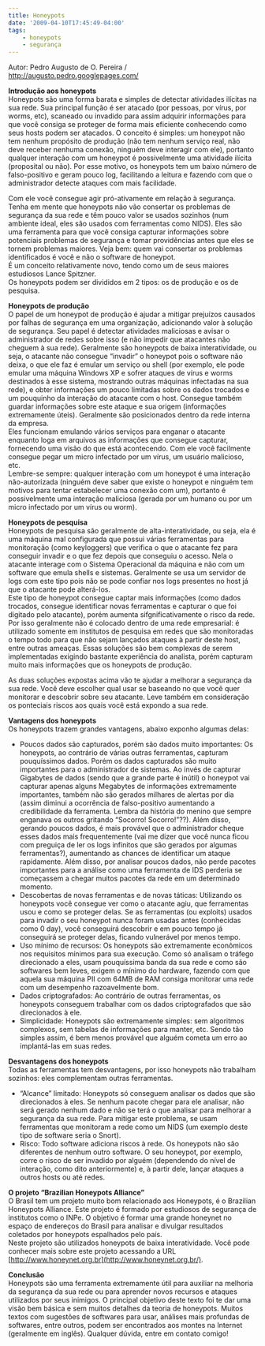 ```yaml
---
title: Honeypots
date: '2009-04-10T17:45:49-04:00'
tags:
    - honeypots
    - segurança
---
```


Autor: Pedro Augusto de O. Pereira / <http://augusto.pedro.googlepages.com/>

**Introdução aos honeypots**  
Honeypots são uma forma barata e simples de detectar atividades ilícitas na sua rede. Sua principal função é ser atacado (por pessoas, por vírus, por worms, etc), scaneado ou invadido para assim adquirir informações para que você consiga se proteger de forma mais eficiente conhecendo como seus hosts podem ser atacados. O conceito é simples: um honeypot não tem nenhum propósito de produção (não tem nenhum serviço real, não deve receber nenhuma conexão, ninguém deve interagir com ele), portanto qualquer interação com um honeypot é possivelmente uma atividade ilícita (proposital ou não). Por esse motivo, os honeypots tem um baixo número de falso-positivo e geram pouco log, facilitando a leitura e fazendo com que o administrador detecte ataques com mais facilidade.

  
Com ele você consegue agir pró-ativamente em relação à segurança. Tenha em mente que honeypots não vão consertar os problemas de segurança da sua rede e têm pouco valor se usados sozinhos (num ambiente ideal, eles são usados com ferramentas como NIDS). Eles são uma ferramenta para que você consiga capturar informações sobre potenciais problemas de segurança e tomar providências antes que eles se tornem problemas maiores. Veja bem: quem vai consertar os problemas identificados é você e não o software de honeypot.  
É um conceito relativamente novo, tendo como um de seus maiores estudiosos Lance Spitzner.  
Os honeypots podem ser divididos em 2 tipos: os de produção e os de pesquisa.

**Honeypots de produção**  
O papel de um honeypot de produção é ajudar a mitigar prejuízos causados por falhas de segurança em uma organização, adicionando valor à solução de segurança. Seu papel é detectar atividades maliciosas e avisar o administrador de redes sobre isso (e não impedir que atacantes não cheguem à sua rede). Geralmente são honeypots de baixa interatividade, ou seja, o atacante não consegue “invadir” o honeypot pois o software não deixa, o que ele faz é emular um serviço ou shell (por exemplo, ele pode emular uma máquina Windows XP e sofrer ataques de vírus e worms destinados à esse sistema, mostrando outras máquinas infectadas na sua rede), e obter informações um pouco limitadas sobre os dados trocados e um pouquinho da interação do atacante com o host. Consegue também guardar informações sobre este ataque e sua origem (informações extremamente úteis). Geralmente são posicionados dentro da rede interna da empresa.  
Eles funcionam emulando vários serviços para enganar o atacante enquanto loga em arquivos as informações que consegue capturar, fornecendo uma visão do que está acontecendo. Com ele você facilmente consegue pegar um micro infectado por um vírus, um usuário malicioso, etc.  
Lembre-se sempre: qualquer interação com um honeypot é uma interação não-autorizada (ninguém deve saber que existe o honeypot e ninguém tem motivos para tentar estabelecer uma conexão com um), portanto é possivelmente uma interação maliciosa (gerada por um humano ou por um micro infectado por um vírus ou worm).

**Honeypots de pesquisa**  
Honeypots de pesquisa são geralmente de alta-interatividade, ou seja, ela é uma máquina mal configurada que possui várias ferramentas para monitoração (como keyloggers) que verifica o que o atacante fez para conseguir invadir e o que fez depois que conseguiu o acesso. Nela o atacante interage com o Sistema Operacional da máquina e não com um software que emula shells e sistemas. Geralmente se usa um servidor de logs com este tipo pois não se pode confiar nos logs presentes no host já que o atacante pode alterá-los.  
Este tipo de honeypot consegue captar mais informações (como dados trocados, consegue identificar novas ferramentas e capturar o que foi digitado pelo atacante), porém aumenta sifgnificativamente o risco da rede. Por isso geralmente não é colocado dentro de uma rede empresarial: é utilizado somente em institutos de pesquisa em redes que são monitoradas o tempo todo para que não sejam lançados ataques à partir deste host, entre outras ameaças. Essas soluções são bem complexas de serem implementadas exigindo bastante experiência do analista, porém capturam muito mais informações que os honeypots de produção.

As duas soluções expostas acima vão te ajudar a melhorar a segurança da sua rede. Você deve escolher qual usar se baseando no que você quer monitorar e descobrir sobre seu atacante. Leve também em consideração os ponteciais riscos aos quais você está expondo a sua rede.

**Vantagens dos honeypots**  
Os honeypots trazem grandes vantagens, abaixo exponho algumas delas:

- Poucos dados são capturados, porém são dados muito importantes: Os honeypots, ao contrário de várias outras ferramentas, capturam pouquíssimos dados. Porém os dados capturados são muito importantes para o administrador de sistemas. Ao invés de capturar Gigabytes de dados (sendo que a grande parte é inútil) o honeypot vai capturar apenas alguns Megabytes de informações extremamente importantes, também não são gerados milhares de alertas por dia (assim diminui a ocorrência de falso-positivo aumentando a credibilidade da ferramenta. Lembra da história do menino que sempre enganava os outros gritando “Socorro! Socorro!”??). Além disso, gerando poucos dados, é mais provável que o administrador cheque esses dados mais frequentemente (vai me dizer que você nunca ficou com preguiça de ler os logs infinitos que são gerados por algumas ferramentas?), aumentando as chances de identificar um ataque rapidamente. Além disso, por analisar poucos dados, não perde pacotes importantes para a análise como uma ferramenta de IDS perderia se começassem a chegar muitos pacotes da rede em um determinado momento.
- Descobertas de novas ferramentas e de novas táticas: Utilizando os honeypots você consegue ver como o atacante agiu, que ferramentas usou e como se proteger delas. Se as ferramentas (ou exploits) usados para invadir o seu honeypot nunca foram usadas antes (conhecidas como 0 day), você conseguirá descobrir e em pouco tempo já conseguirá se proteger delas, ficando vulnerável por menos tempo.
- Uso mínimo de recursos: Os honeypots são extremamente econômicos nos requisitos mínimos para sua execução. Como só analisam o tráfego direcionado a eles, usam pouquíssima banda da sua rede e como são softwares bem leves, exigem o mínimo do hardware, fazendo com que aquela sua máquina PII com 64MB de RAM consiga monitorar uma rede com um desempenho razoavelmente bom.
- Dados criptografados: Ao contrário de outras ferramentas, os honeypots conseguem trabalhar com os dados criptografados que são direcionados à ele.
- Simplicidade: Honeypots são extremamente simples: sem algoritmos complexos, sem tabelas de informações para manter, etc. Sendo tão simples assim, é bem menos provável que alguém cometa um erro ao implantá-las em suas redes.

**Desvantagens dos honeypots**  
Todas as ferramentas tem desvantagens, por isso honeypots não trabalham sozinhos: eles complementam outras ferramentas.

- “Alcance” limitado: Honeypots só conseguem analisar os dados que são direcionados à eles. Se nenhum pacote chegar para ele analisar, não será gerado nenhum dado e não se terá o que analisar para melhorar a segurança da sua rede. Para mitigar este problema, se usam ferramentas que monitoram a rede como um NIDS (um exemplo deste tipo de software seria o Snort).
- Risco: Todo software adiciona riscos à rede. Os honeypots não são diferentes de nenhum outro software. O seu honeypot, por exemplo, corre o risco de ser invadido por alguém (dependendo do nível de interação, como dito anteriormente) e, à partir dele, lançar ataques a outros hosts ou até redes.

**O projeto “Brazilian Honeypots Alliance”**  
O Brasil tem um projeto muito bom relacionado aos Honeypots, é o Brazilian Honeypots Alliance. Este projeto é formado por estudiosos de segurança de institutos como o INPe. O objetivo é formar uma grande honeynet no espaço de endereços do Brasil para analisar e divulgar resultados coletados por honeypots espalhados pelo país.  
Neste projeto são utilizados honeypots de baixa interatividade. Você pode conhecer mais sobre este projeto acessando a URL [http://www.honeynet.org.br](http://www.honeynet.org.br/).

**Conclusão**  
Honeypots são uma ferramenta extremamente útil para auxiliar na melhoria da segurança da sua rede ou para aprender novos recursos e ataques utilizados por seus inimigos. O principal objetivo deste texto foi te dar uma visão bem básica e sem muitos detalhes da teoria de honeypots. Muitos textos com sugestões de softwares para usar, análises mais profundas de softwares, entre outros, podem ser encontrados aos montes na Internet (geralmente em inglês). Qualquer dúvida, entre em contato comigo!
